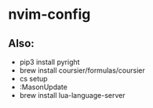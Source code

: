 # nvim-config

## Also:
 - pip3 install pyright
 - brew install coursier/formulas/coursier
 - cs setup
 - :MasonUpdate
 - brew install lua-language-server
